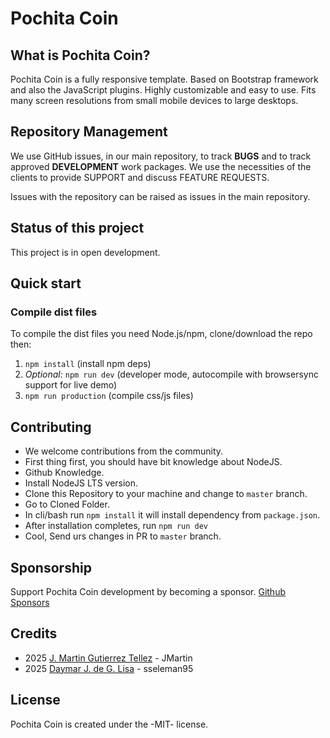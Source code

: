 # Pochita Coin

## What is Pochita Coin?

Pochita Coin is a fully responsive template. Based on Bootstrap framework and also the JavaScript plugins. Highly customizable and easy to use. Fits many screen resolutions from small mobile devices to large desktops.

## Repository Management

We use GitHub issues, in our main repository, to track **BUGS** and to track approved **DEVELOPMENT** work packages.
We use the necessities of the clients to provide SUPPORT and discuss
FEATURE REQUESTS.

Issues with the repository can be raised as issues in the main repository.

## Status of this project

This project is in open development.

## Quick start

### Compile dist files

To compile the dist files you need Node.js/npm, clone/download the repo then:

1. `npm install` (install npm deps)
2. _Optional:_ `npm run dev` (developer mode, autocompile with browsersync support for live demo)
3. `npm run production` (compile css/js files)

## Contributing

- We welcome contributions from the community.
- First thing first, you should have bit knowledge about NodeJS.
- Github Knowledge.
- Install NodeJS LTS version.
- Clone this Repository to your machine and change to `master` branch.
- Go to Cloned Folder.
- In cli/bash run `npm install` it will install dependency from `package.json`.
- After installation completes, run `npm run dev`
- Cool, Send urs changes in PR to `master` branch.

## Sponsorship

Support Pochita Coin development by becoming a sponsor.
[Github Sponsors](https://github.com/sponsors/danny007in)
## Credits

- 2025 [J. Martin Gutierrez Tellez](https://github.com/jmartingt95) - JMartin
- 2025 [Daymar J. de G. Lisa](https://github.com/sseleman95) - sseleman95

## License

Pochita Coin is created under the -MIT- license.
